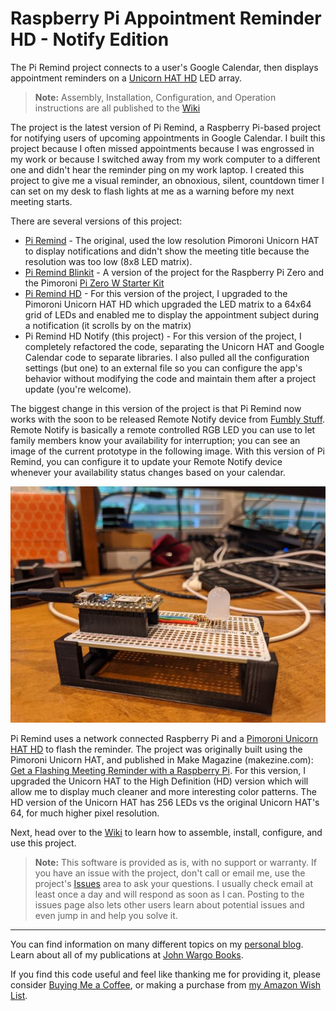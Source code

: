 # Raspberry Pi Appointment Reminder HD - Notify Edition

The Pi Remind project connects to a user's Google Calendar, then displays appointment reminders on a [Unicorn HAT HD](https://shop.pimoroni.com/products/unicorn-hat-hd) LED array.

> **Note:** Assembly, Installation, Configuration, and Operation instructions are all published to the [Wiki](https://github.com/johnwargo/pi-remind-hd-notify/wiki)

The project is the latest version of Pi Remind, a Raspberry Pi-based project for notifying users of upcoming appointments in Google Calendar. I built this project because I often missed appointments because I was engrossed in my work or because I switched away from my work computer to a different one and didn't hear the reminder ping on my work laptop. I created this project to give me a visual reminder, an obnoxious, silent, countdown timer I can set on my desk to flash lights at me as a warning before my next meeting starts.

There are several versions of this project:

+ [Pi Remind](https://github.com/johnwargo/pi-remind) - The original, used the low resolution Pimoroni Unicorn HAT to display notifications and didn't show the meeting title because the resolution was too low (8x8 LED matrix).
+ [Pi Remind Blinkit](https://github.com/johnwargo/pi-remind-zero-blinkt) - A version of the project for the Raspberry Pi Zero and the Pimoroni [Pi Zero W Starter Kit](https://shop.pimoroni.com/products/pi-zero-w-starter-kit)
+ [Pi Remind HD](https://github.com/johnwargo/pi-remind-hd) - For this version of the project, I upgraded to the Pimoroni Unicorn HAT HD which upgraded the LED matrix to a 64x64 grid of LEDs and enabled me to display the appointment subject during a notification (it scrolls by on the matrix)
+ Pi Remind HD Notify (this project) - For this version of the project, I completely refactored the code, separating the Unicorn HAT and Google Calendar code to separate libraries. I also pulled all the configuration settings (but one) to an external file so you can configure the app's behavior without modifying the code and maintain them after a project update (you're welcome). 

The biggest change in this version of the project is that Pi Remind now works with the soon to be released Remote Notify device from [Fumbly Stuff](https://fumblystuff.com). Remote Notify is basically a remote controlled RGB LED you can use to let family members know  your availability for interruption; you can see an image of the current prototype in the following image. With this version of Pi Remind, you can configure it to update your Remote Notify device whenever your availability status changes based on your calendar.

![Remote Notify Prototype](images/remote-notify-prototype.png)

Pi Remind uses a network connected Raspberry Pi and a [Pimoroni Unicorn HAT HD](https://shop.pimoroni.com/products/unicorn-hat-hd) to flash the reminder. The project was originally built using the Pimoroni Unicorn HAT, and published in Make Magazine (makezine.com): [Get a Flashing Meeting Reminder with a Raspberry Pi](http://makezine.com/projects/get-a-flashing-meeting-reminder-with-a-raspberry-pi/). For this version, I upgraded the Unicorn HAT to the High Definition (HD) version which will allow me to display much cleaner and more interesting color patterns. The HD version of the Unicorn HAT has 256 LEDs vs the original Unicorn HAT's 64, for much higher pixel resolution.

Next, head over to the  [Wiki](https://github.com/johnwargo/pi-remind-hd-notify/wiki) to learn how to assemble, install, configure, and use this project.

> **Note:** This software is provided as is, with no support or warranty. If you have an issue with the project, don't call or email me, use the project's [Issues](https://github.com/johnwargo/pi-remind-hd-notify/issues) area to ask your questions. I usually check email at least once a day and will respond as soon as I can. Posting to the issues page also lets other users learn about potential issues and even jump in and help you solve it.

***

You can find information on many different topics on my [personal blog](http://www.johnwargo.com). Learn about all of my publications at [John Wargo Books](http://www.johnwargobooks.com).

If you find this code useful and feel like thanking me for providing it, please consider <a href="https://www.buymeacoffee.com/johnwargo" target="_blank">Buying Me a Coffee</a>, or making a purchase from [my Amazon Wish List](https://amzn.com/w/1WI6AAUKPT5P9).
